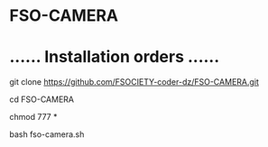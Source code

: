 # FSO-CAMERA

# ...... Installation orders ......

git clone https://github.com/FSOCIETY-coder-dz/FSO-CAMERA.git

cd FSO-CAMERA

chmod 777 *

bash fso-camera.sh

